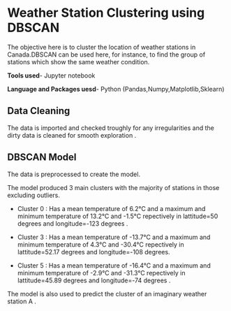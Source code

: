 # Weather Station Clustering using DBSCAN
The objective here is to cluster the location of weather stations in Canada.DBSCAN can be used here, for instance, to find the group of stations which show the same weather condition.

**Tools used**- Jupyter notebook 

**Language and Packages uesd**- Python (Pandas,Numpy,Matplotlib,Sklearn)

## Data Cleaning
The data is imported and checked troughly for any irregularities and the dirty data is cleaned for smooth exploration .

## DBSCAN Model
The data is preprocessed to create the model.

The model produced 3 main clusters with the majority of stations in those excluding outliers.

- Cluster 0 : Has a mean temperature of 6.2°C and a maximum and minimum temperature of 13.2°C and -1.5°C repectively in lattitude=50 degrees and longitude=-123 degrees .

- Cluster 3 : Has a mean temperature of -13.7°C and a maximum and minimum temperature of 4.3°C and -30.4°C repectively in lattitude=52.17 degrees and longitude=-108 degrees.

- Cluster 5 : Has a mean temperature of -16.4°C and a maximum and minimum temperature of -2.9°C and -31.3°C repectively in lattitude=45.89 degrees and longitude=-74 degrees .

The model is also used to predict the cluster of an imaginary weather station A .
